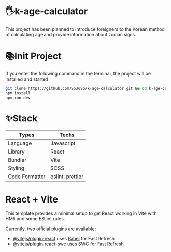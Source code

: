 # 🖐️k-age-calculator

This project has been planned to introduce foreigners to the Korean method of calculating age and provide information about zodiac signs.

# 📚Init Project

If you enter the following command in the terminal, the project will be installed and started

```bash
git clone https://github.com/SoJuSo/k-age-calculator.git && cd k-age-calculator
npm install
npm run dev
```

# ✨Stack

| Types          | Techs            |
| -------------- | ---------------- |
| Language       | Javascript       |
| Library        | React            |
| Bundler        | Vite             |
| Styling        | SCSS             |
| Code Formatter | eslint, prettier |

# React + Vite

This template provides a minimal setup to get React working in Vite with HMR and some ESLint rules.

Currently, two official plugins are available:

- [@vitejs/plugin-react](https://github.com/vitejs/vite-plugin-react/blob/main/packages/plugin-react/README.md) uses [Babel](https://babeljs.io/) for Fast Refresh
- [@vitejs/plugin-react-swc](https://github.com/vitejs/vite-plugin-react-swc) uses [SWC](https://swc.rs/) for Fast Refresh
